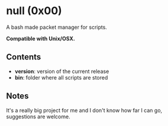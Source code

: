 # null (0x00)
A bash made packet manager for scripts.

**Compatible with Unix/OSX.**

## Contents
* **version**: version of the current release
* **bin**: folder where all scripts are stored

## Notes
It's a really big project for me and I don't know how far I can go, suggestions are welcome.
